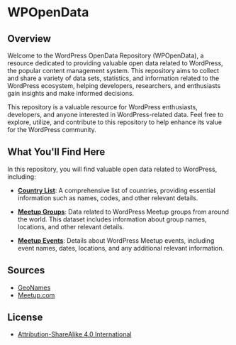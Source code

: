 # WPOpenData

## Overview

Welcome to the WordPress OpenData Repository (WPOpenData), a resource dedicated to providing valuable open data related to WordPress, the popular content management system. This repository aims to collect and share a variety of data sets, statistics, and information related to the WordPress ecosystem, helping developers, researchers, and enthusiasts gain insights and make informed decisions.

This repository is a valuable resource for WordPress enthusiasts, developers, and anyone interested in WordPress-related data. Feel free to explore, utilize, and contribute to this repository to help enhance its value for the WordPress community.

## What You'll Find Here

In this repository, you will find valuable open data related to WordPress, including:

- [**Country List**](/country/): A comprehensive list of countries, providing essential information such as names, codes, and other relevant details.

- [**Meetup Groups**](/meetup/groups/): Data related to WordPress Meetup groups from around the world. This dataset includes information about group names, locations, and other relevant details.

- [**Meetup Events**](/meetup/events/): Details about WordPress Meetup events, including event names, dates, locations, and any additional relevant information.

## Sources

- [GeoNames](https://www.geonames.org/)
- [Meetup.com](https://www.meetup.com/)

## License

- [Attribution-ShareAlike 4.0 International](LICENSE.md)
